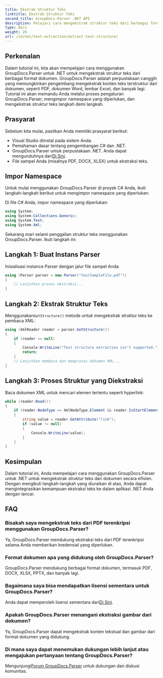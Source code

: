 ```yaml
---
title: Ekstrak Struktur Teks
linktitle: Ekstrak Struktur Teks
second_title: GroupDocs.Parser .NET API
description: Pelajari cara mengekstrak struktur teks dari berbagai format dokumen menggunakan GroupDocs.Parser untuk .NET. Tutorial langkah demi langkah dengan contoh kode.
type: docs
weight: 20
url: /id/net/text-extraction/extract-text-structure/
---
```

## Perkenalan
Dalam tutorial ini, kita akan mempelajari cara menggunakan GroupDocs.Parser untuk .NET untuk mengekstrak struktur teks dari berbagai format dokumen. GroupDocs.Parser adalah perpustakaan canggih yang memungkinkan pengembang mengekstrak konten teks terstruktur dari dokumen, seperti PDF, dokumen Word, lembar Excel, dan banyak lagi. Tutorial ini akan memandu Anda melalui proses pengaturan GroupDocs.Parser, mengimpor namespace yang diperlukan, dan mengekstrak struktur teks langkah demi langkah.
## Prasyarat
Sebelum kita mulai, pastikan Anda memiliki prasyarat berikut:
- Visual Studio diinstal pada sistem Anda.
- Pemahaman dasar tentang pengembangan C# dan .NET.
-  GroupDocs.Parser untuk perpustakaan .NET. Anda dapat mengunduhnya dari[Di Sini](https://releases.groupdocs.com/parser/net/).
- File sampel Anda (misalnya PDF, DOCX, XLSX) untuk ekstraksi teks.
## Impor Namespace
Untuk mulai menggunakan GroupDocs.Parser di proyek C# Anda, ikuti langkah-langkah berikut untuk mengimpor namespace yang diperlukan:

Di file C# Anda, impor namespace yang diperlukan:
```csharp
using System;
using System.Collections.Generic;
using System.Text;
using System.Xml;
```
Sekarang mari selami penggalian struktur teks menggunakan GroupDocs.Parser. Ikuti langkah ini:
## Langkah 1: Buat Instans Parser
Inisialisasi instance Parser dengan jalur file sampel Anda:
```csharp
using (Parser parser = new Parser("YourSampleFile.pdf"))
{
    // Lanjutkan proses ekstraksi...
}
```
## Langkah 2: Ekstrak Struktur Teks
 Menggunakan`GetStructure()` metode untuk mengekstrak struktur teks ke pembaca XML:
```csharp
using (XmlReader reader = parser.GetStructure())
{
    if (reader == null)
    {
        Console.WriteLine("Text structure extraction isn't supported.");
        return;
    }
    // Lanjutkan membaca dan memproses dokumen XML...
}
```
## Langkah 3: Proses Struktur yang Diekstraksi
Baca dokumen XML untuk mencari elemen tertentu seperti hyperlink:
```csharp
while (reader.Read())
{
    if (reader.NodeType == XmlNodeType.Element && reader.IsStartElement() && reader.Name.ToLowerInvariant() == "hyperlink")
    {
        string value = reader.GetAttribute("link");
        if (value != null)
        {
            Console.WriteLine(value);
        }
    }
}
```
## Kesimpulan
Dalam tutorial ini, Anda mempelajari cara menggunakan GroupDocs.Parser untuk .NET untuk mengekstrak struktur teks dari dokumen secara efisien. Dengan mengikuti langkah-langkah yang diuraikan di atas, Anda dapat mengintegrasikan kemampuan ekstraksi teks ke dalam aplikasi .NET Anda dengan lancar.

## FAQ
### Bisakah saya mengekstrak teks dari PDF terenkripsi menggunakan GroupDocs.Parser?
Ya, GroupDocs.Parser mendukung ekstraksi teks dari PDF terenkripsi selama Anda memberikan kredensial yang diperlukan.
### Format dokumen apa yang didukung oleh GroupDocs.Parser?
GroupDocs.Parser mendukung berbagai format dokumen, termasuk PDF, DOCX, XLSX, PPTX, dan banyak lagi.
### Bagaimana saya bisa mendapatkan lisensi sementara untuk GroupDocs.Parser?
 Anda dapat memperoleh lisensi sementara dari[Di Sini](https://purchase.groupdocs.com/temporary-license/).
### Apakah GroupDocs.Parser menangani ekstraksi gambar dari dokumen?
Ya, GroupDocs.Parser dapat mengekstrak konten tekstual dan gambar dari format dokumen yang didukung.
### Di mana saya dapat menemukan dukungan lebih lanjut atau mengajukan pertanyaan tentang GroupDocs.Parser?
 Mengunjungi[Forum GroupDocs.Parser](https://forum.groupdocs.com/c/parser/17) untuk dukungan dan diskusi komunitas.